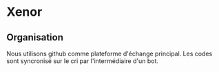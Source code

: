# Xenor

## Organisation

Nous utilisons github comme plateforme d'échange principal. Les codes sont syncronisé sur le cri par l'intermédiaire d'un bot.
